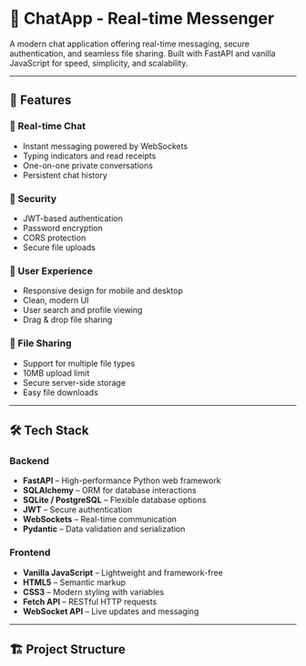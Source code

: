 # 💬 ChatApp - Real-time Messenger

A modern chat application offering real-time messaging, secure authentication, and seamless file sharing. Built with FastAPI and vanilla JavaScript for speed, simplicity, and scalability.

---

## 🚀 Features

### 💬 Real-time Chat
- Instant messaging powered by WebSockets
- Typing indicators and read receipts
- One-on-one private conversations
- Persistent chat history

### 🔐 Security
- JWT-based authentication
- Password encryption
- CORS protection
- Secure file uploads

### 📱 User Experience
- Responsive design for mobile and desktop
- Clean, modern UI
- User search and profile viewing
- Drag & drop file sharing

### 📁 File Sharing
- Support for multiple file types
- 10MB upload limit
- Secure server-side storage
- Easy file downloads

---

## 🛠 Tech Stack

### Backend
- **FastAPI** – High-performance Python web framework
- **SQLAlchemy** – ORM for database interactions
- **SQLite / PostgreSQL** – Flexible database options
- **JWT** – Secure authentication
- **WebSockets** – Real-time communication
- **Pydantic** – Data validation and serialization

### Frontend
- **Vanilla JavaScript** – Lightweight and framework-free
- **HTML5** – Semantic markup
- **CSS3** – Modern styling with variables
- **Fetch API** – RESTful HTTP requests
- **WebSocket API** – Live updates and messaging

---

## 🏗 Project Structure

